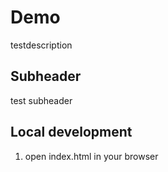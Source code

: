 # Demo

testdescription

## Subheader

test subheader

## Local development

1. open index.html in your browser
